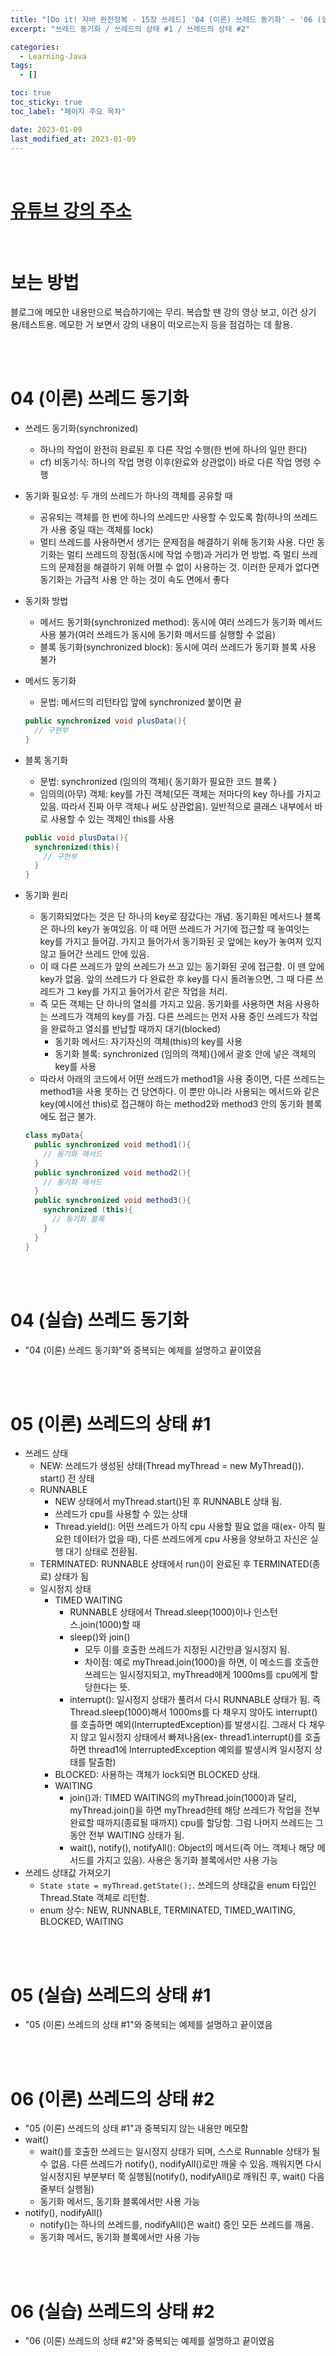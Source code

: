 ```yaml
---
title: "[Do it! 자바 완전정복 - 15장 쓰레드] '04 (이론) 쓰레드 동기화' ~ '06 (실습) 쓰레드의 상태 #2'"
excerpt: "쓰레드 동기화 / 쓰레드의 상태 #1 / 쓰레드의 상태 #2"

categories:
  - Learning-Java
tags:
  - []

toc: true
toc_sticky: true
toc_label: "페이지 주요 목차"

date: 2023-01-09
last_modified_at: 2023-01-09
---
```


<br>

# [유튜브 강의 주소](https://www.youtube.com/watch?v=vKgDXrN5zAQ&list=PLR9w0n2BH7rci0nw5SGiYN0-Ded98-Ew5)

<br>

# 보는 방법

블로그에 메모한 내용만으로 복습하기에는 무리. 복습할 땐 강의 영상 보고, 이건 상기용/테스트용. 메모한 거 보면서 강의 내용이 떠오르는지 등을 점검하는 데 활용.

<br><br>

# 04 (이론) 쓰레드 동기화

- 쓰레드 동기화(synchronized)
  - 하나의 작업이 완전히 완료된 후 다른 작업 수행(한 번에 하나의 일만 한다)
  - cf) 비동기식: 하나의 작업 명령 이후(완료와 상관없이) 바로 다른 작업 명령 수행
- 동기화 필요성: 두 개의 쓰레드가 하나의 객체를 공유할 때
  - 공유되는 객체를 한 번에 하나의 쓰레드만 사용할 수 있도록 함(하나의 쓰레드가 사용 중일 때는 객체를 lock)
  - 멀티 쓰레드를 사용하면서 생기는 문제점을 해결하기 위해 동기화 사용. 다만 동기화는 멀티 쓰레드의 장점(동시에 작업 수행)과 거리가 먼 방법. 즉 멀티 쓰레드의 문제점을 해결하기 위해 어쩔 수 없이 사용하는 것. 이러한 문제가 없다면 동기화는 가급적 사용 안 하는 것이 속도 면에서 좋다
- 동기화 방법
  - 메서드 동기화(synchronized method): 동시에 여러 쓰레드가 동기화 메서드 사용 불가(여러 쓰레드가 동시에 동기화 메서드를 실행할 수 없음)
  - 블록 동기화(synchronized block): 동시에 여러 쓰레드가 동기화 블록 사용 불가
- 메서드 동기화
  - 문법: 메서드의 리턴타입 앞에 synchronized 붙이면 끝
  ```java
  public synchronized void plusData(){
    // 구현부
  }
  ```
- 블록 동기화
  - 문법: synchronized (임의의 객체){ 동기화가 필요한 코드 블록 }
  - 임의의(아무) 객체: key를 가진 객체(모든 객체는 저마다의 key 하나를 가지고 있음. 따라서 진짜 아무 객체나 써도 상관없음). 일반적으로 클래스 내부에서 바로 사용할 수 있는 객체인 this를 사용
  ```java
  public void plusData(){
    synchronized(this){
      // 구현부
    }
  }
  ```
- 동기화 원리

  - 동기화되었다는 것은 단 하나의 key로 잠갔다는 개념. 동기화된 메서드나 블록은 하나의 key가 놓여있음. 이 때 어떤 쓰레드가 거기에 접근할 때 놓여잇는 key를 가지고 들어감. 가지고 들어가서 동기화된 곳 앞에는 key가 놓여져 있지 않고 들어간 쓰레드 안에 있음.
  - 이 때 다른 쓰레드가 앞의 쓰레드가 쓰고 있는 동기화된 곳에 접근함. 이 땐 앞에 key가 없음. 앞의 쓰레드가 다 완료한 후 key를 다시 돌려놓으면, 그 때 다른 쓰레드가 그 key를 가지고 들어가서 같은 작업을 처리.
  - 즉 모든 객체는 단 하나의 열쇠를 가지고 있음. 동기화를 사용하면 처음 사용하는 쓰레드가 객체의 key를 가짐. 다른 쓰레드는 먼저 사용 중인 쓰레드가 작업을 완료하고 열쇠를 반납할 때까지 대기(blocked)
    - 동기화 메서드: 자기자신의 객체(this)의 key를 사용
    - 동기화 블록: synchronized (임의의 객체){}에서 괄호 안에 넣은 객체의 key를 사용
  - 따라서 아래의 코드에서 어떤 쓰레드가 method1을 사용 중이면, 다른 쓰레드는 method1을 사용 못하는 건 당연하다. 이 뿐만 아니라 사용되는 메서드와 같은 key(예시에선 this)로 접근해야 하는 method2와 method3 안의 동기화 블록에도 접근 불가.

  ```java
  class myData{
    public synchronized void method1(){
      // 동기화 매서드
    }
    public synchronized void method2(){
      // 동기화 매서드
    }
    public synchronized void method3(){
      synchronized (this){
        // 동기화 블록
      }
    }
  }
  ```

<br><br>

# 04 (실습) 쓰레드 동기화

- "04 (이론) 쓰레드 동기화"와 중복되는 예제를 설명하고 끝이였음

<br><br>

# 05 (이론) 쓰레드의 상태 #1

- 쓰레드 상태
  - NEW: 쓰레드가 생성된 상태(Thread myThread = new MyThread()). start() 전 상태
  - RUNNABLE
    - NEW 상태에서 myThread.start()된 후 RUNNABLE 상태 됨.
    - 쓰레드가 cpu를 사용할 수 있는 상태
    - Thread.yield(): 어떤 쓰레드가 아직 cpu 사용할 필요 없을 때(ex- 아직 필요한 데이터가 없을 때), 다른 쓰레드에게 cpu 사용을 양보하고 자신은 실행 대기 상태로 전환됨.
  - TERMINATED: RUNNABLE 상태에서 run()이 완료된 후 TERMINATED(종료) 상태가 됨
  - 일시정지 상태
    - TIMED WAITING
      - RUNNABLE 상태에서 Thread.sleep(1000)이나 인스턴스.join(1000)할 때
      - sleep()와 join()
        - 모두 이를 호출한 쓰레드가 지정된 시간만큼 일시정지 됨.
        - 차이점: 예로 myThread.join(1000)을 하면, 이 메소드를 호출한 쓰레드는 일시정지되고, myThread에게 1000ms를 cpu에게 할당한다는 뜻.
      - interrupt(): 일시정지 상태가 풀려서 다시 RUNNABLE 상태가 됨. 즉 Thread.sleep(1000)해서 1000ms를 다 채우지 않아도 interrupt()를 호출하면 예외(InterruptedException)를 발생시킴. 그래서 다 채우지 않고 일시정지 상태에서 빠져나옴(ex- thread1.interrupt()를 호출하면 thread1에 InterruptedException 예외를 발생시켜 일시정지 상태를 탈출함)
    - BLOCKED: 사용하는 객체가 lock되면 BLOCKED 상태.
    - WAITING
      - join()과: TIMED WAITING의 myThread.join(1000)과 달리, myThread.join()을 하면 myThread한테 해당 쓰레드가 작업을 전부 완료할 때까지(종료될 때까지) cpu를 할당함. 그럼 나머지 쓰레드는 그동안 전부 WAITING 상태가 됨.
      - wait(), notify(), notifyAll(): Object의 메서드(즉 어느 객체나 해당 메서드를 가지고 있음). 사용은 동기화 블록에서만 사용 가능
- 쓰레드 상태값 가져오기
  - `State state = myThread.getState();`. 쓰레드의 상태값을 enum 타입인 Thread.State 객체로 리턴함.
  - enum 상수: NEW, RUNNABLE, TERMINATED, TIMED_WAITING, BLOCKED, WAITING

<br><br>

# 05 (실습) 쓰레드의 상태 #1

- "05 (이론) 쓰레드의 상태 #1"와 중복되는 예제를 설명하고 끝이였음

<br><br>

# 06 (이론) 쓰레드의 상태 #2

- "05 (이론) 쓰레드의 상태 #1"과 중복되지 않는 내용만 메모함
- wait()
  - wait()를 호출한 쓰레드는 일시정지 상태가 되며, 스스로 Runnable 상태가 될 수 없음. 다른 쓰레드가 notify(), nodifyAll()로만 깨울 수 있음. 깨워지면 다시 일시정지된 부분부터 쭉 실행됨(notify(), nodifyAll()로 깨워진 후, wait() 다음줄부터 실행됨)
  - 동기화 메서드, 동기화 블록에서만 사용 가능
- notify(), nodifyAll()
  - notify()는 하나의 쓰레드를, nodifyAll()은 wait() 중인 모든 쓰레드를 깨움.
  - 동기화 메서드, 동기화 블록에서만 사용 가능

<br><br>

# 06 (실습) 쓰레드의 상태 #2

- "06 (이론) 쓰레드의 상태 #2"와 중복되는 예제를 설명하고 끝이였음
